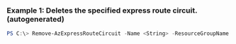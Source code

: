 ### Example 1: Deletes the specified express route circuit. (autogenerated)
```powershell
PS C:\> Remove-AzExpressRouteCircuit -Name <String> -ResourceGroupName MyResourceGroup
```


